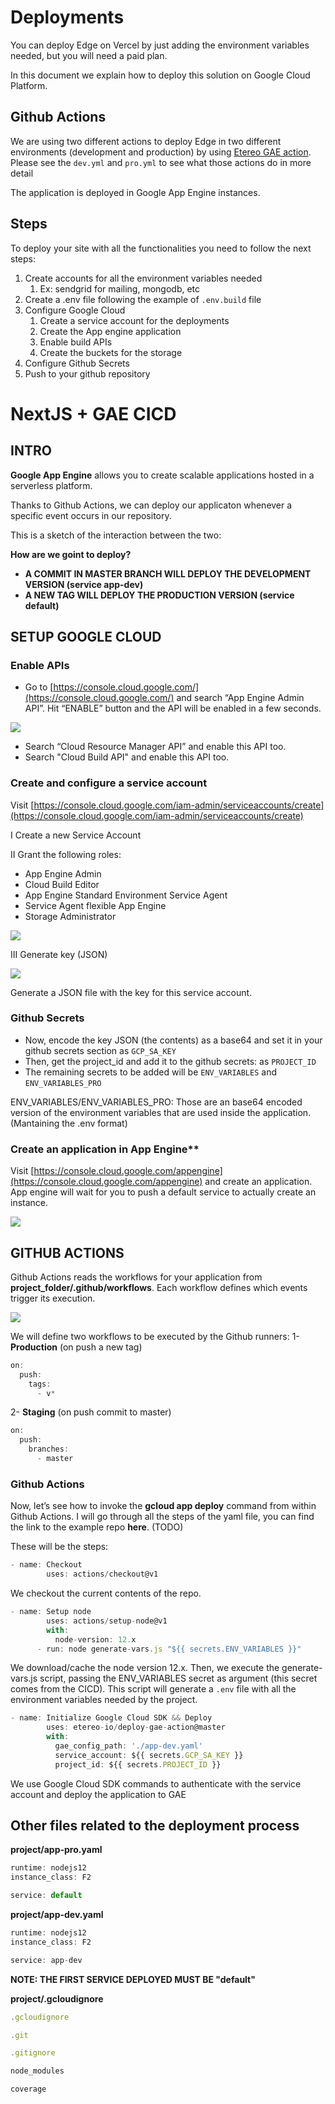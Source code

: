 # Deployments

You can deploy Edge on Vercel by just adding the environment variables needed, but you will need a paid plan. 

In this document we explain how to deploy this solution on Google Cloud Platform. 

## Github Actions
We are using two different actions to deploy Edge in two different environments (development and production) by using [Etereo GAE action](https://github.com/etereo-io/deploy-gae-action). Please see the `dev.yml` and `pro.yml` to see what those actions do in more detail

The application is deployed in Google App Engine instances.

## Steps

To deploy your site with all the functionalities you need to follow the next steps:

1. Create accounts for all the environment variables needed
   1. Ex: sendgrid for mailing, mongodb, etc
2. Create a .env file following the example of `.env.build` file
3. Configure Google Cloud
   1. Create a service account for the deployments
   2. Create the App engine application
   3. Enable build APIs 
   4. Create the buckets for the storage
4. Configure Github Secrets
5. Push to your github repository


# NextJS + GAE CICD

## INTRO

**Google App Engine** allows you to create scalable applications hosted in a serverless platform.

Thanks to Github Actions, we can deploy our applicaton whenever a specific event occurs in our repository.

This is a sketch of the interaction between the two:

[](./images/diagram.png)

**How are we goint to deploy?**

- **A COMMIT IN MASTER BRANCH WILL DEPLOY THE DEVELOPMENT VERSION (service app-dev)**
- **A NEW TAG WILL DEPLOY THE PRODUCTION VERSION (service default)**

## SETUP GOOGLE CLOUD

### Enable APIs

- Go to [https://console.cloud.google.com/](https://console.cloud.google.com/) and search “App Engine Admin API”. Hit “ENABLE” button and the API will be enabled in a few seconds.

![](./images/enable_api.png)

- Search “Cloud Resource Manager API” and enable this API too.
- Search "Cloud Build API" and enable this API too.
  

### Create and configure a service account

Visit [https://console.cloud.google.com/iam-admin/serviceaccounts/create](https://console.cloud.google.com/iam-admin/serviceaccounts/create)

I Create a new Service Account

II Grant the following roles:

- App Engine Admin
- Cloud Build Editor
- App Engine Standard Environment Service Agent
- Service Agent flexible App Engine
- Storage Administrator

![](./images/iam_gcp.png)

III Generate key (JSON)

![](./images/create_key.png)

Generate a JSON file with the key for this service account. 


### Github Secrets

- Now, encode the key JSON (the contents) as a base64 and set it in your github secrets section as `GCP_SA_KEY`
- Then, get the project_id and add it to the github secrets: as `PROJECT_ID`
- The remaining secrets to be added will be `ENV_VARIABLES` and `ENV_VARIABLES_PRO`


ENV_VARIABLES/ENV_VARIABLES_PRO: Those are an base64 encoded version of the environment variables that are used inside the application. (Mantaining the .env format)


### Create an application in App Engine**

Visit [https://console.cloud.google.com/appengine](https://console.cloud.google.com/appengine) and create an application. App engine will wait for you to push a default service to actually create an instance.

![](./images/create_app.png)


## GITHUB ACTIONS

Github Actions reads the workflows for your application from **project_folder/.github/workflows**. Each workflow defines which events trigger its execution.

![](./images/sta.png)

We will define two workflows to be executed by the Github runners:
1- **Production** (on push a new tag)

```jsx
on:
  push:
    tags:
      - v*
```

2- **Staging** (on push commit to master)

```jsx
on:
  push:
    branches:
      - master
```

### Github Actions

Now, let’s see how to invoke the **gcloud app deploy** command from within Github Actions. I will go through all the steps of the yaml file, you can find the link to the example repo **here**. (TODO)

These will be the steps:

```jsx
- name: Checkout
        uses: actions/checkout@v1
```

We checkout the current contents of the repo.

```jsx
- name: Setup node
        uses: actions/setup-node@v1
        with:
          node-version: 12.x
      - run: node generate-vars.js "${{ secrets.ENV_VARIABLES }}"
```

We download/cache the node version 12.x. Then, we execute the generate-vars.js script, passing the ENV_VARIABLES secret as argument (this secret comes from the CICD). This script will generate a `.env` file with all the environment variables needed by the project.

```jsx
- name: Initialize Google Cloud SDK && Deploy
        uses: etereo-io/deploy-gae-action@master
        with:
          gae_config_path: './app-dev.yaml'
          service_account: ${{ secrets.GCP_SA_KEY }}
          project_id: ${{ secrets.PROJECT_ID }}
```

We use Google Cloud SDK commands to authenticate with the service account and deploy the application to GAE


## Other files related to the deployment process

**project/app-pro.yaml**

```jsx
runtime: nodejs12
instance_class: F2

service: default
```

**project/app-dev.yaml**

```jsx
runtime: nodejs12
instance_class: F2

service: app-dev
```


**NOTE: THE FIRST SERVICE DEPLOYED MUST BE "default"**

**project/.gcloudignore**

```jsx
.gcloudignore

.git

.gitignore

node_modules

coverage
```
